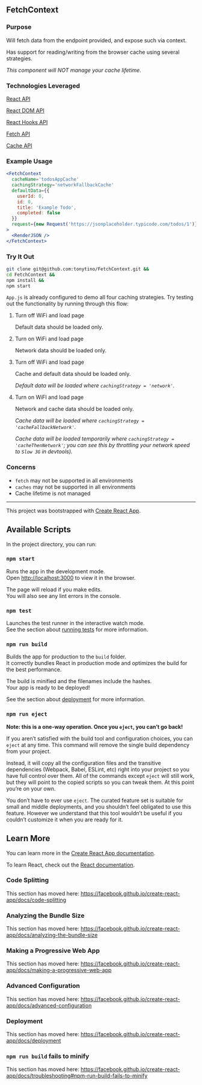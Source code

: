 ## FetchContext

### Purpose

Will fetch data from the endpoint provided, and expose such via context.

Has support for reading/writing from the browser cache using several strategies.

_This component will NOT manage your cache lifetime._

### Technologies Leveraged

[React API](https://reactjs.org/docs/react-api.html)

[React DOM API](https://reactjs.org/docs/react-dom.html)

[React Hooks API](https://reactjs.org/docs/hooks-reference.html)

[Fetch API](https://developer.mozilla.org/en-US/docs/Web/API/Fetch_API)

[Cache API](https://developers.google.com/web/fundamentals/instant-and-offline/web-storage/cache-api)

### Example Usage

```jsx
<FetchContext
  cacheName='todosAppCache'
  cachingStrategy='networkFallbackCache'
  defaultData={{
    userId: 0,
    id: 0,
    title: 'Example Todo',
    completed: false
  }}
  request={new Request('https://jsonplaceholder.typicode.com/todos/1')}
>
  <RenderJSON />
</FetchContext>
```

### Try It Out

```bash
git clone git@github.com:tonytino/FetchContext.git &&
cd FetchContext &&
npm install &&
npm start
```

`App.js` is already configured to demo all four caching strategies. Try testing
out the functionality by running through this flow:

1. Turn off WiFi and load page

    Default data should be loaded only.

2. Turn on WiFi and load page

    Network data should be loaded only.

3. Turn off WiFi and load page

    Cache and default data should be loaded only.

    _Default data will be loaded where `cachingStrategy = 'network'`._

4. Turn on WiFI and load page

    Network and cache data should be loaded only.

    _Cache data will be loaded where `cachingStrategy = 'cacheFallbackNetwork'`._

    _Cache data will be loaded temporarily where `cachingStrategy = 'cacheThenNetwork'`; you can see this by throttling your network speed to `Slow 3G` in devtools)._


### Concerns

- `fetch` may not be supported in all environments
- `caches` may not be supported in all environments
- Cache lifetime is not managed

---

This project was bootstrapped with [Create React App](https://github.com/facebook/create-react-app).

## Available Scripts

In the project directory, you can run:

### `npm start`

Runs the app in the development mode.<br>
Open [http://localhost:3000](http://localhost:3000) to view it in the browser.

The page will reload if you make edits.<br>
You will also see any lint errors in the console.

### `npm test`

Launches the test runner in the interactive watch mode.<br>
See the section about [running tests](https://facebook.github.io/create-react-app/docs/running-tests) for more information.

### `npm run build`

Builds the app for production to the `build` folder.<br>
It correctly bundles React in production mode and optimizes the build for the best performance.

The build is minified and the filenames include the hashes.<br>
Your app is ready to be deployed!

See the section about [deployment](https://facebook.github.io/create-react-app/docs/deployment) for more information.

### `npm run eject`

**Note: this is a one-way operation. Once you `eject`, you can’t go back!**

If you aren’t satisfied with the build tool and configuration choices, you can `eject` at any time. This command will remove the single build dependency from your project.

Instead, it will copy all the configuration files and the transitive dependencies (Webpack, Babel, ESLint, etc) right into your project so you have full control over them. All of the commands except `eject` will still work, but they will point to the copied scripts so you can tweak them. At this point you’re on your own.

You don’t have to ever use `eject`. The curated feature set is suitable for small and middle deployments, and you shouldn’t feel obligated to use this feature. However we understand that this tool wouldn’t be useful if you couldn’t customize it when you are ready for it.

## Learn More

You can learn more in the [Create React App documentation](https://facebook.github.io/create-react-app/docs/getting-started).

To learn React, check out the [React documentation](https://reactjs.org/).

### Code Splitting

This section has moved here: https://facebook.github.io/create-react-app/docs/code-splitting

### Analyzing the Bundle Size

This section has moved here: https://facebook.github.io/create-react-app/docs/analyzing-the-bundle-size

### Making a Progressive Web App

This section has moved here: https://facebook.github.io/create-react-app/docs/making-a-progressive-web-app

### Advanced Configuration

This section has moved here: https://facebook.github.io/create-react-app/docs/advanced-configuration

### Deployment

This section has moved here: https://facebook.github.io/create-react-app/docs/deployment

### `npm run build` fails to minify

This section has moved here: https://facebook.github.io/create-react-app/docs/troubleshooting#npm-run-build-fails-to-minify

